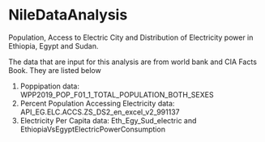 # NileDataAnalysis
Population, Access to Electric City and Distribution of Electricity power in Ethiopia, Egypt and Sudan.

The data that are input for this analysis are from world bank and CIA Facts Book. 
They are listed below
1. Poppipation data: 
    WPP2019_POP_F01_1_TOTAL_POPULATION_BOTH_SEXES
2. Percent Population Accessing Electricity data:
    API_EG.ELC.ACCS.ZS_DS2_en_excel_v2_991137
3. Electricity Per Capita data: 
    Eth_Egy_Sud_electric and 
    EthiopiaVsEgyptElectricPowerConsumption
    
    
